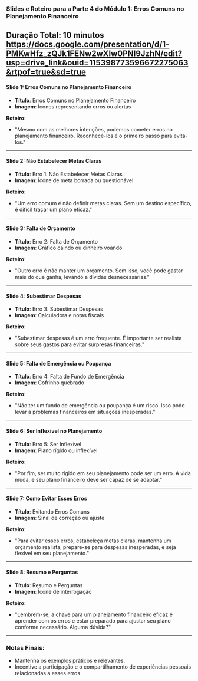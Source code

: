 ### Slides e Roteiro para a Parte 4 do Módulo 1: Erros Comuns no Planejamento Financeiro

**Duração Total: 10 minutos**
https://docs.google.com/presentation/d/1-PMKwHfz_zQJk1FENw2wXIw0PNI9JzhN/edit?usp=drive_link&ouid=115398773596672275063&rtpof=true&sd=true
---

#### Slide 1: Erros Comuns no Planejamento Financeiro
- **Título**: Erros Comuns no Planejamento Financeiro
- **Imagem**: Ícones representando erros ou alertas

**Roteiro**:
- "Mesmo com as melhores intenções, podemos cometer erros no planejamento financeiro. Reconhecê-los é o primeiro passo para evitá-los."

---

#### Slide 2: Não Estabelecer Metas Claras
- **Título**: Erro 1: Não Estabelecer Metas Claras
- **Imagem**: Ícone de meta borrada ou questionável

**Roteiro**:
- "Um erro comum é não definir metas claras. Sem um destino específico, é difícil traçar um plano eficaz."

---

#### Slide 3: Falta de Orçamento
- **Título**: Erro 2: Falta de Orçamento
- **Imagem**: Gráfico caindo ou dinheiro voando

**Roteiro**:
- "Outro erro é não manter um orçamento. Sem isso, você pode gastar mais do que ganha, levando a dívidas desnecessárias."

---

#### Slide 4: Subestimar Despesas
- **Título**: Erro 3: Subestimar Despesas
- **Imagem**: Calculadora e notas fiscais

**Roteiro**:
- "Subestimar despesas é um erro frequente. É importante ser realista sobre seus gastos para evitar surpresas financeiras."

---

#### Slide 5: Falta de Emergência ou Poupança
- **Título**: Erro 4: Falta de Fundo de Emergência
- **Imagem**: Cofrinho quebrado

**Roteiro**:
- "Não ter um fundo de emergência ou poupança é um risco. Isso pode levar a problemas financeiros em situações inesperadas."

---

#### Slide 6: Ser Inflexível no Planejamento
- **Título**: Erro 5: Ser Inflexível
- **Imagem**: Plano rígido ou inflexível

**Roteiro**:
- "Por fim, ser muito rígido em seu planejamento pode ser um erro. A vida muda, e seu plano financeiro deve ser capaz de se adaptar."

---

#### Slide 7: Como Evitar Esses Erros
- **Título**: Evitando Erros Comuns
- **Imagem**: Sinal de correção ou ajuste

**Roteiro**:
- "Para evitar esses erros, estabeleça metas claras, mantenha um orçamento realista, prepare-se para despesas inesperadas, e seja flexível em seu planejamento."

---

#### Slide 8: Resumo e Perguntas
- **Título**: Resumo e Perguntas
- **Imagem**: Ícone de interrogação

**Roteiro**:
- "Lembrem-se, a chave para um planejamento financeiro eficaz é aprender com os erros e estar preparado para ajustar seu plano conforme necessário. Alguma dúvida?"

---

### Notas Finais:
- Mantenha os exemplos práticos e relevantes.
- Incentive a participação e o compartilhamento de experiências pessoais relacionadas a esses erros.
